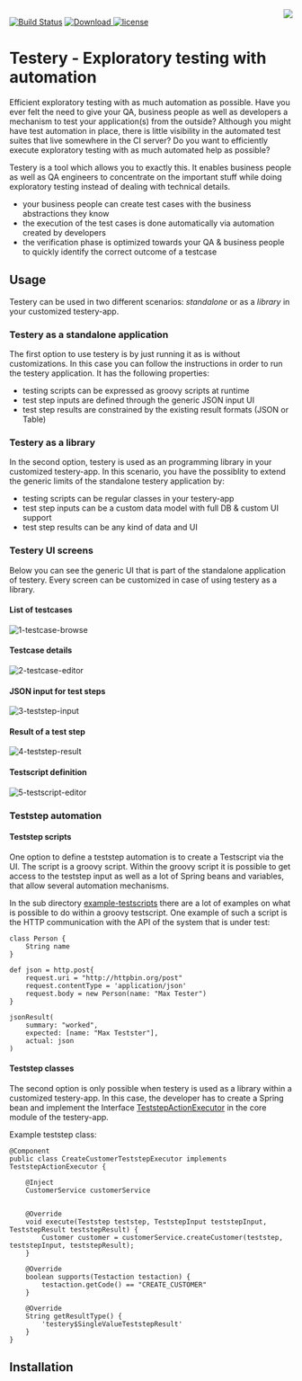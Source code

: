 <img src="https://github.com/mariodavid/testery/blob/master/img/logo/testery-logo-256.png" align="right" />

[![Build Status](https://travis-ci.com/mariodavid/testery.svg?branch=master)](https://travis-ci.com/mariodavid/testery)
[ ![Download](https://api.bintray.com/packages/mariodavid/cuba-components/testery/images/download.svg) ](https://bintray.com/mariodavid/cuba-components/testery/_latestVersion)
[![license](https://img.shields.io/badge/license-Apache%20License%202.0-blue.svg?style=flat)](http://www.apache.org/licenses/LICENSE-2.0)


Testery - Exploratory testing with automation
======================

Efficient exploratory testing with as much automation as possible. Have you ever felt the need to give your
QA, business people as well as developers a mechanism to test your application(s) from the outside? Although you
might have test automation in place, there is little visibility in the automated test suites that live somewhere in the CI server?
Do you want to efficiently execute exploratory testing with as much automated help as possible?

Testery is a tool which allows you to exactly this. It enables business people as well as QA engineers to concentrate
on the important stuff while doing exploratory testing instead of dealing with technical details.

* your business people can create test cases with the business abstractions they know
* the execution of the test cases is done automatically via automation created by developers
* the verification phase is optimized towards your QA & business people to quickly identify the correct outcome of a testcase

## Usage

Testery can be used in two different scenarios: *standalone* or as a *library* in your customized testery-app.


### Testery as a standalone application

The first option to use testery is by just running it as is without customizations. In this case you can follow the instructions
in order to run the testery application. It has the following properties:

* testing scripts can be expressed as groovy scripts at runtime
* test step inputs are defined through the generic JSON input UI
* test step results are constrained by the existing result formats (JSON or Table)


### Testery as a library
In the second option, testery is used as an programming library in your customized testery-app. In this scenario, you have the possiblity
to extend the generic limits of the standalone testery application by:

* testing scripts can be regular classes in your testery-app
* test step inputs can be a custom data model with full DB & custom UI support
* test step results can be any kind of data and UI 


### Testery UI screens

Below you can see the generic UI that is part of the standalone application of testery. Every screen can
be customized in case of using testery as a library.

#### List of testcases
![1-testcase-browse](https://github.com/mariodavid/testery/blob/master/img/1-testcase-browse.png)

#### Testcase details
![2-testcase-editor](https://github.com/mariodavid/testery/blob/master/img/2-testcase-editor.png)

#### JSON input for test steps
![3-teststep-input](https://github.com/mariodavid/testery/blob/master/img/3-teststep-input.png)

#### Result of a test step
![4-teststep-result](https://github.com/mariodavid/testery/blob/master/img/4-teststep-result.png)

#### Testscript definition
![5-testscript-editor](https://github.com/mariodavid/testery/blob/master/img/5-testscript-editor.png)


### Teststep automation

#### Teststep scripts

One option to define a teststep automation is to create a Testscript via the UI.
The script is a groovy script. Within the groovy script it is possible to get access to the 
teststep input as well as a lot of Spring beans and variables, that allow several automation mechanisms.

In the sub directory [example-testscripts](https://github.com/mariodavid/testery/tree/master/example-testscripts) there are a lot
of examples on what is possible to do within a groovy testscript. One example of such a script is the HTTP communication with 
the API of the system that is under test:

```
class Person {
    String name
}

def json = http.post{
    request.uri = "http://httpbin.org/post"
    request.contentType = 'application/json'
    request.body = new Person(name: "Max Tester")
}

jsonResult(
    summary: "worked",
    expected: [name: "Max Testster"],
    actual: json
)
```


#### Teststep classes

The second option is only possible when testery is used as a library within a customized testery-app.
In this case, the developer has to create a Spring bean and implement the Interface [TeststepActionExecutor](https://github.com/mariodavid/testery/blob/master/modules/global/src/de/diedavids/testery/service/TeststepActionExecutor.java) in the core module of the testery-app.

Example teststep class:

```
@Component
public class CreateCustomerTeststepExecutor implements TeststepActionExecutor {

    @Inject
    CustomerService customerService


    @Override
    void execute(Teststep teststep, TeststepInput teststepInput, TeststepResult teststepResult) {
        Customer customer = customerService.createCustomer(teststep, teststepInput, teststepResult);
    }

    @Override
    boolean supports(Testaction testaction) {
        testaction.getCode() == "CREATE_CUSTOMER"
    }

    @Override
    String getResultType() {
        'testery$SingleValueTeststepResult'
    }
}

``` 


## Installation